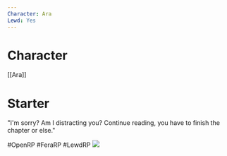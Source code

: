```yaml
---
Character: Ara
Lewd: Yes
---
```

# Character
[[Ara]]

# Starter
"I'm sorry? Am I distracting you? Continue reading, you have to finish the chapter or else."

  

#OpenRP #FeraRP #LewdRP 
![](FIR7FtaXwAIEhm1.jpg)